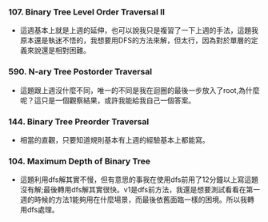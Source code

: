 ### 107. Binary Tree Level Order Traversal II
- 這週基本上就是上週的延伸，也可以說我只是複習了一下上週的手法，這題我原本還是執迷不悟的，我想要用DFS的方法來解，但太行，因為對於單層的定義來說還是相對困難。

### 590. N-ary Tree Postorder Traversal
- 這題跟上週沒什麼不同，唯一的不同是我在迴圈的最後一步放入了root,為什麼呢？這只是一個觀察結果，或許我能給我自己一個答案。

### 144. Binary Tree Preorder Traversal
- 相當的直觀，只要知道規則基本有上週的經驗基本上都能寫。

### 104. Maximum Depth of Binary Tree
- 這題利用dfs解其實不慢，但有意思的事我在使用dfs前用了12分鐘以上寫這題沒有解;最後轉用dfs解其實很快。v1是dfs前方法，我還是想要測試看看在第一週的時候的方法1能夠用在什麼場景，而最後依舊面臨一樣的困境。所以我轉用dfs處理。
